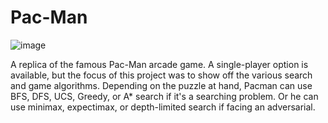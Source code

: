 # Pac-Man
![image](https://user-images.githubusercontent.com/97986810/198889002-75234f95-52cc-4c16-b791-6566740b4931.png)

A replica of the famous Pac-Man arcade game. A single-player option is available, but the focus of this project was to show off the various search and game algorithms. Depending on the puzzle at hand, Pacman can use BFS, DFS, UCS, Greedy, or A* search if it's a searching problem. Or he can use minimax, expectimax, or depth-limited search if facing an adversarial.

